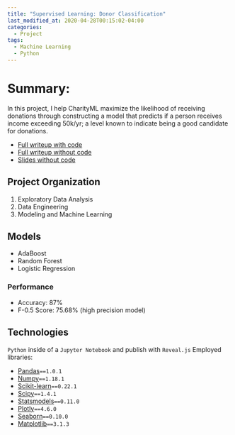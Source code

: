 ```yaml
---
title: "Supervised Learning: Donor Classification"
last_modified_at: 2020-04-28T00:15:02-04:00
categories:
  - Project
tags:
  - Machine Learning
  - Python
---
```

# Summary:
In this project, I help CharityML maximize the likelihood of receiving donations through constructing a model that predicts if a person receives income exceeding 50k/yr; a level known to indicate being a good candidate for donations.

* [Full writeup with code](https://quantchris.com/assets/ml/sup_charity/WIP_Class_Code.html)
* [Full writeup without code](https://quantchris.com/assets/ml/sup_charity/WIP_Class_No_Code.html)
* [Slides without code](https://quantchris.com/assets/ml/sup_charity/WIP_Class_Slides.html)

## Project Organization
1. Exploratory Data Analysis
2. Data Engineering
3. Modeling and Machine Learning

## Models
* AdaBoost
* Random Forest
* Logistic Regression

### Performance
* Accuracy: 87%
* F-0.5 Score: 75.68% (high precision model)

## Technologies
`Python` inside of a `Jupyter Notebook` and publish with `Reveal.js`
Employed libraries:
* [Pandas](https://pandas.pydata.org/docs/#)`==1.0.1`
* [Numpy](https://numpy.org/doc/1.18/)`==1.18.1`
* [Scikit-learn](https://scikit-learn.org/stable/)`==0.22.1`
* [Scipy](https://docs.scipy.org/doc/scipy/reference/index.html)`==1.4.1`
* [Statsmodels](https://www.statsmodels.org/stable/index.html)`==0.11.0`
* [Plotly](https://plotly.com/python/)`==4.6.0`
* [Seaborn](https://seaborn.pydata.org)`==0.10.0`
* [Matplotlib](https://matplotlib.org/3.2.1/contents.html)`==3.1.3`
